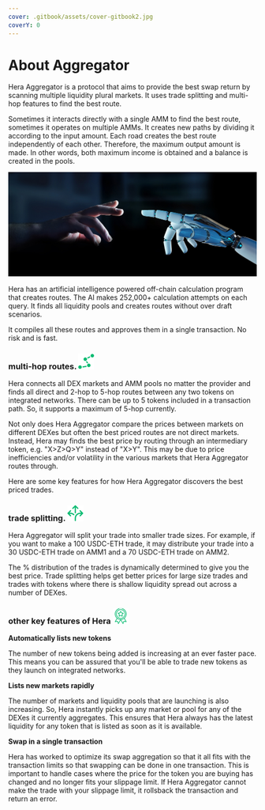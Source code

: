 ```yaml
---
cover: .gitbook/assets/cover-gitbook2.jpg
coverY: 0
---
```


# About Aggregator

Hera Aggregator is a protocol that aims to provide the best swap return by scanning multiple liquidity plural markets. It uses trade splitting and multi-hop features to find the best route.

Sometimes it interacts directly with a single AMM to find the best route, sometimes it operates on multiple AMMs. It creates new paths by dividing it according to the input amount. Each road creates the best route independently of each other. Therefore, the maximum output amount is made. In other words, both maximum income is obtained and a balance is created in the pools.

![](.gitbook/assets/overview-friendly.jpg)

Hera has an artificial intelligence powered off-chain calculation program that creates routes. The AI makes 252,000+ calculation attempts on each query. It finds all liquidity pools and creates routes without over draft scenarios.

It compiles all these routes and approves them in a single transaction. No risk and is fast.



### multi-hop routes. <img src=".gitbook/assets/multi.png" alt="" data-size="line">

Hera connects all DEX markets and AMM pools no matter the provider and finds all direct and 2-hop to 5-hop routes between any two tokens on integrated networks. There can be up to 5 tokens included in a transaction path. So, it supports a maximum of 5-hop currently.

Not only does Hera Aggregator compare the prices between markets on different DEXes but often the best priced routes are not direct markets. Instead, Hera may finds the best price by routing through an intermediary token, e.g. "X>Z>Q>Y" instead of "X>Y". This may be due to price inefficiencies and/or volatility in the various markets that Hera Aggregator routes through.

Here are some key features for how Hera Aggregator discovers the best priced trades.



### trade splitting. <img src=".gitbook/assets/split.png" alt="" data-size="line">

Hera Aggregator will split your trade into smaller trade sizes. For example, if you want to make a 100 USDC-ETH trade, it may distribute your trade into a 30 USDC-ETH trade on AMM1 and a 70 USDC-ETH trade on AMM2.

The % distribution of the trades is dynamically determined to give you the best price. Trade splitting helps get better prices for large size trades and trades with tokens where there is shallow liquidity spread out across a number of DEXes.



### other key features of Hera <img src=".gitbook/assets/best.png" alt="" data-size="line">

**Automatically lists new tokens**

The number of new tokens being added is increasing at an ever faster pace. This means you can be assured that you'll be able to trade new tokens as they launch on integrated networks.

**Lists new markets rapidly**

The number of markets and liquidity pools that are launching is also increasing. So, Hera instantly picks up any market or pool for any of the DEXes it currently aggregates. This ensures that Hera always has the latest liquidity for any token that is listed as soon as it is available.

**Swap in a single transaction**

Hera has worked to optimize its swap aggregation so that it all fits with the transaction limits so that swapping can be done in one transaction. This is important to handle cases where the price for the token you are buying has changed and no longer fits your slippage limit. If Hera Aggregator cannot make the trade with your slippage limit, it rollsback the transaction and return an error.
